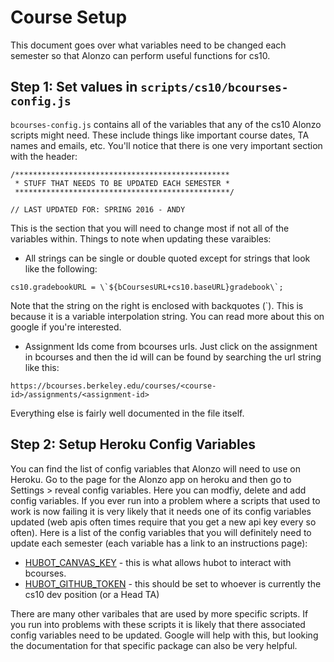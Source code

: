 # Course Setup
This document goes over what variables need to be changed each semester so that Alonzo can perform useful functions for cs10.

## Step 1: Set values in `scripts/cs10/bcourses-config.js`

`bcourses-config.js` contains all of the variables that any of the cs10 Alonzo scripts might need.  These include things like important course dates, TA names and emails, etc.  You'll notice that there is one very important section with the header:
```
/************************************************
 * STUFF THAT NEEDS TO BE UPDATED EACH SEMESTER *
 ************************************************/

// LAST UPDATED FOR: SPRING 2016 - ANDY
```
This is the section that you will need to change most if not all of the variables within.
Things to note when updating these varaibles:
* All strings can be single or double quoted except for strings that look like the following:
```
cs10.gradebookURL = \`${bCoursesURL+cs10.baseURL}gradebook\`;
````
Note that the string on the right is enclosed with backquotes \(\`\). This is because it is a variable interpolation string. You can read more about this on google if you're interested.
* Assignment Ids come from bcourses urls.  Just click on the assignment in bcourses and then the id will can be found by searching the url string like this:
```
https://bcourses.berkeley.edu/courses/<course-id>/assignments/<assignment-id>
```
Everything else is fairly well documented in the file itself.

## Step 2: Setup Heroku Config Variables

You can find the list of config variables that Alonzo will need to use on Heroku. Go to the page for the Alonzo app on heroku and then go to Settings > reveal config variables.  Here you can modfiy, delete and add config variables.  If you ever run into a problem where a scripts that used to work is now failing it is very likely that it needs one of its config variables updated (web apis often times require that you get a new api key every so often). Here is a list of the config variables that you will definitely need to update each semester (each variable has a link to an instructions page):
* [HUBOT_CANVAS_KEY][canvas-key] - this is what allows hubot to interact with bcourses.
* [HUBOT_GITHUB_TOKEN][github-token] - this should be set to whoever is currently the cs10 dev position (or a Head TA)

There are many other varibales that are used by more specific scripts. If you run into problems with these scripts it is likely that there associated config variables need to be updated. Google will help with this, but looking the documentation for that specific package can also be very helpful.


[canvas-key]: https://guides.instructure.com/m/4214/l/40399-how-do-i-obtain-an-api-access-token-for-an-account
[github-token]: https://help.github.com/articles/creating-an-access-token-for-command-line-use/